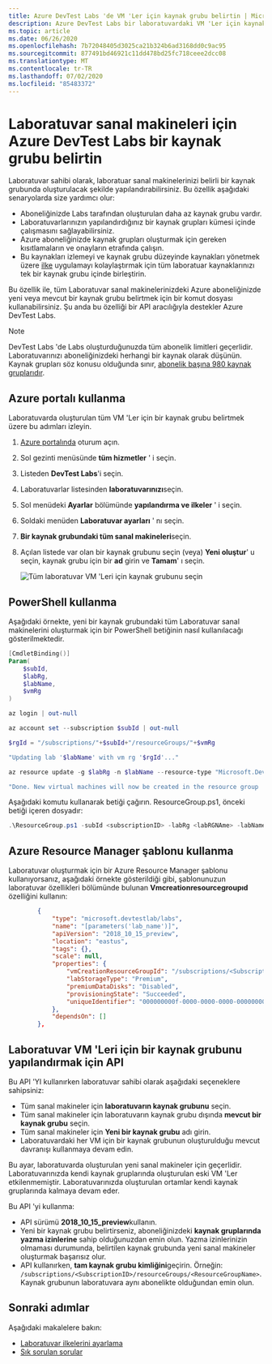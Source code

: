 ```yaml
---
title: Azure DevTest Labs 'de VM 'Ler için kaynak grubu belirtin | Microsoft Docs
description: Azure DevTest Labs bir laboratuvardaki VM 'Ler için kaynak grubu belirtmeyi öğrenin.
ms.topic: article
ms.date: 06/26/2020
ms.openlocfilehash: 7b72048405d3025ca21b324b6ad3168dd0c9ac95
ms.sourcegitcommit: 877491bd46921c11dd478bd25fc718ceee2dcc08
ms.translationtype: MT
ms.contentlocale: tr-TR
ms.lasthandoff: 07/02/2020
ms.locfileid: "85483372"
---
```

# <a name="specify-a-resource-group-for-lab-virtual-machines-in-azure-devtest-labs"></a>Laboratuvar sanal makineleri için Azure DevTest Labs bir kaynak grubu belirtin

Laboratuvar sahibi olarak, laboratuar sanal makinelerinizi belirli bir kaynak grubunda oluşturulacak şekilde yapılandırabilirsiniz. Bu özellik aşağıdaki senaryolarda size yardımcı olur:

- Aboneliğinizde Labs tarafından oluşturulan daha az kaynak grubu vardır.
- Laboratuvarlarınızın yapılandırdığınız bir kaynak grupları kümesi içinde çalışmasını sağlayabilirsiniz.
- Azure aboneliğinizde kaynak grupları oluşturmak için gereken kısıtlamaların ve onayların etrafında çalışın.
- Bu kaynakları izlemeyi ve kaynak grubu düzeyinde kaynakları yönetmek üzere [ilke](../governance/policy/overview.md) uygulamayı kolaylaştırmak için tüm laboratuar kaynaklarınızı tek bir kaynak grubu içinde birleştirin.

Bu özellik ile, tüm Laboratuvar sanal makinelerinizdeki Azure aboneliğinizde yeni veya mevcut bir kaynak grubu belirtmek için bir komut dosyası kullanabilirsiniz. Şu anda bu özelliği bir API aracılığıyla destekler Azure DevTest Labs.

> [!NOTE]
> DevTest Labs 'de Labs oluşturduğunuzda tüm abonelik limitleri geçerlidir. Laboratuvarınızı aboneliğinizdeki herhangi bir kaynak olarak düşünün. Kaynak grupları söz konusu olduğunda sınır, [abonelik başına 980 kaynak gruplarıdır](../azure-resource-manager/management/azure-subscription-service-limits.md#subscription-limits). 

## <a name="use-azure-portal"></a>Azure portalı kullanma
Laboratuvarda oluşturulan tüm VM 'Ler için bir kaynak grubu belirtmek üzere bu adımları izleyin. 

1. [Azure portalında](https://portal.azure.com) oturum açın.
2. Sol gezinti menüsünde **tüm hizmetler** ' i seçin. 
3. Listeden **DevTest Labs**'i seçin.
4. Laboratuvarlar listesinden **laboratuvarınızı**seçin.  
5. Sol menüdeki **Ayarlar** bölümünde **yapılandırma ve ilkeler** ' i seçin. 
6. Soldaki menüden **Laboratuvar ayarları** ' nı seçin. 
7. **Bir kaynak grubundaki tüm sanal makineleri**seçin. 
8. Açılan listede var olan bir kaynak grubunu seçin (veya) **Yeni oluştur**' u seçin, kaynak grubu için bir **ad** girin ve **Tamam**' ı seçin. 

    ![Tüm laboratuvar VM 'Leri için kaynak grubunu seçin](./media/resource-group-control/select-resource-group.png)

## <a name="use-powershell"></a>PowerShell kullanma 
Aşağıdaki örnekte, yeni bir kaynak grubundaki tüm Laboratuvar sanal makinelerini oluşturmak için bir PowerShell betiğinin nasıl kullanılacağı gösterilmektedir.

```powershell
[CmdletBinding()]
Param(
    $subId,
    $labRg,
    $labName,
    $vmRg
)

az login | out-null

az account set --subscription $subId | out-null

$rgId = "/subscriptions/"+$subId+"/resourceGroups/"+$vmRg

"Updating lab '$labName' with vm rg '$rgId'..."

az resource update -g $labRg -n $labName --resource-type "Microsoft.DevTestLab/labs" --api-version 2018-10-15-preview --set properties.vmCreationResourceGroupId=$rgId

"Done. New virtual machines will now be created in the resource group '$vmRg'."
```

Aşağıdaki komutu kullanarak betiği çağırın. ResourceGroup.ps1, önceki betiği içeren dosyadır:

```powershell
.\ResourceGroup.ps1 -subId <subscriptionID> -labRg <labRGNAme> -labName <LanName> -vmRg <RGName> 
```

## <a name="use-an-azure-resource-manager-template"></a>Azure Resource Manager şablonu kullanma
Laboratuvar oluşturmak için bir Azure Resource Manager şablonu kullanıyorsanız, aşağıdaki örnekte gösterildiği gibi, şablonunuzun laboratuvar özellikleri bölümünde bulunan **Vmcreationresourcegroupıd** özelliğini kullanın:

```json
        {
            "type": "microsoft.devtestlab/labs",
            "name": "[parameters('lab_name')]",
            "apiVersion": "2018_10_15_preview",
            "location": "eastus",
            "tags": {},
            "scale": null,
            "properties": {
                "vmCreationResourceGroupId": "/subscriptions/<SubscriptionID>/resourcegroups/<ResourceGroupName>",
                "labStorageType": "Premium",
                "premiumDataDisks": "Disabled",
                "provisioningState": "Succeeded",
                "uniqueIdentifier": "000000000f-0000-0000-0000-00000000000000"
            },
            "dependsOn": []
        },
```


## <a name="api-to-configure-a-resource-group-for-lab-vms"></a>Laboratuvar VM 'Leri için bir kaynak grubunu yapılandırmak için API
Bu API 'YI kullanırken laboratuvar sahibi olarak aşağıdaki seçeneklere sahipsiniz:

- Tüm sanal makineler için **laboratuvarın kaynak grubunu** seçin.
- Tüm sanal makineler için laboratuvarın kaynak grubu dışında **mevcut bir kaynak grubu** seçin.
- Tüm sanal makineler için **Yeni bir kaynak grubu** adı girin.
- Laboratuvardaki her VM için bir kaynak grubunun oluşturulduğu mevcut davranışı kullanmaya devam edin.
 
Bu ayar, laboratuvarda oluşturulan yeni sanal makineler için geçerlidir. Laboratuvarınızda kendi kaynak gruplarında oluşturulan eski VM 'Ler etkilenmemiştir. Laboratuvarınızda oluşturulan ortamlar kendi kaynak gruplarında kalmaya devam eder.

Bu API 'yi kullanma:
- API sürümü **2018_10_15_preview**kullanın.
- Yeni bir kaynak grubu belirtirseniz, aboneliğinizdeki **kaynak gruplarında yazma izinlerine** sahip olduğunuzdan emin olun. Yazma izinlerinizin olmaması durumunda, belirtilen kaynak grubunda yeni sanal makineler oluşturmak başarısız olur.
- API kullanırken, **tam kaynak grubu kimliğini**geçirin. Örneğin: `/subscriptions/<SubscriptionID>/resourceGroups/<ResourceGroupName>`. Kaynak grubunun laboratuvara aynı abonelikte olduğundan emin olun. 


## <a name="next-steps"></a>Sonraki adımlar
Aşağıdaki makalelere bakın: 

- [Laboratuvar ilkelerini ayarlama](devtest-lab-set-lab-policy.md)
- [Sık sorulan sorular](devtest-lab-faq.md)
